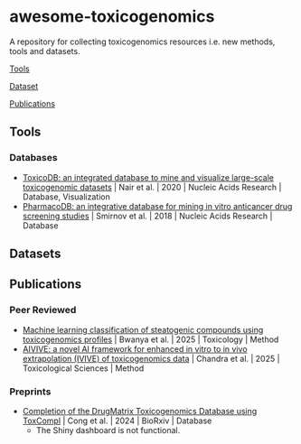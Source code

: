 # awesome-toxicogenomics
A repository for collecting toxicogenomics resources i.e. new methods, tools and datasets.


[Tools](#tools)

[Dataset](#datasets)

[Publications](#publications)

## Tools
### Databases 
  - [ToxicoDB: an integrated database to mine and visualize large-scale toxicogenomic datasets](https://academic.oup.com/nar/article/48/W1/W455/5838860) | Nair et al. | 2020 | Nucleic Acids Research | Database, Visualization
  - [PharmacoDB: an integrative database for mining in vitro anticancer drug screening studies](https://academic.oup.com/nar/article/46/D1/D994/4372597) | Smirnov et al. | 2018 | Nucleic Acids Research | Database


## Datasets


## Publications

### Peer Reviewed
- [Machine learning classification of steatogenic compounds using toxicogenomics profiles](https://www.sciencedirect.com/science/article/pii/S0300483X25001969) | Bwanya et al. | 2025 | Toxicology | Method
- [AIVIVE: a novel AI framework for enhanced in vitro to in vivo extrapolation (IVIVE) of toxicogenomics data](https://academic.oup.com/toxsci/article/207/2/361/8210080) | Chandra et al. | 2025 | Toxicological Sciences | Method

### Preprints 
- [Completion of the DrugMatrix Toxicogenomics Database using ToxCompl](https://www.biorxiv.org/content/10.1101/2024.03.26.586669v2.full) | Cong et al. | 2024 | BioRxiv | Database
  - The Shiny dashboard is not functional.
